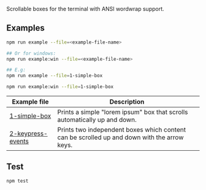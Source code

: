 Scrollable boxes for the terminal with ANSI wordwrap support.

## Examples

```sh
npm run example --file=<example-file-name>

## Or for windows:
npm run example:win --file=<example-file-name>

## E.g:
npm run example --file=1-simple-box

npm run example:win --file=1-simple-box
```

| Example file | Description |
| -------- | -------- |
| [1-simple-box](/examples/1-simple-box.ts) | Prints a simple "lorem ipsum" box that scrolls automatically up and down. |
| [2-keypress-events](/examples/2-keypress-events.ts) | Prints two independent boxes which content can be scrolled up and down with the arrow keys. |

## Test

```sh
npm test
```


